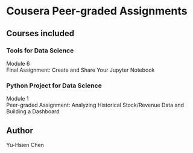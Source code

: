 # Cousera Peer-graded Assignments

## Courses included

### Tools for Data Science
Module 6 </br>
Final Assignment: Create and Share Your Jupyter Notebook </br>

### Python Project for Data Science
Module 1 </br>
Peer-graded Assignment: Analyzing Historical Stock/Revenue Data and Building a Dashboard </br>


## Author
Yu-Hsien Chen
